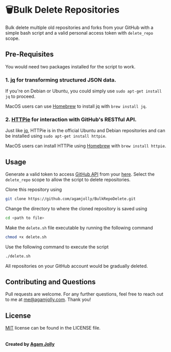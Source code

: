 # 🗑️Bulk Delete Repositories

Bulk delete multiple old repositories and forks from your GitHub with a simple bash script and a valid personal access token with `delete_repo` scope. 

## Pre-Requisites
You would need two packages installed for the script to work.
 ### 1. [jq](https://stedolan.github.io/jq/download/) for transforming structured JSON data. 
  If you're on Debian or Ubuntu, you could simply use `sudo apt-get install jq` to proceed. 
 
 MacOS users can use [Homebrew](https://www.brew.sh) to install jq with `brew install jq`.
### 2. [HTTPie](https://www.httpie.org) for interaction with GitHub's RESTful API. 
 
 Just like [jq](https://stedolan.github.io/jq/download/), HTTPie is in the official Ubuntu and Debian repositories and can be installed using `sudo apt-get install httpie`. 

MacOS users can install HTTPie using [Homebrew](https://www.brew.sh) with `brew install httpie`.

## Usage

Generate a valid token to access [GitHub API](https://www.developer.github.com/) from your [here](https://github.com/settings/tokens). Select the `delete_repo` scope to allow the script to delete repositories.

Clone this repository using 
```bash
git clone https://github.com/agamjolly/BulkRepoDelete.git
```
Change the directory to where the cloned repository is saved using 
```bash
cd <path to file>
```
Make the `delete.sh` file executable by running the following command 
```bash
chmod +x delete.sh
```
Use the following command to execute the script
```bash
./delete.sh
```
All repositories on your GitHub account would be gradually deleted. 

## Contributing and Questions
Pull requests are welcome. For any further questions, feel free to reach out to me at me@agamjolly.com. Thank you! 

## License
[MIT](https://choosealicense.com/licenses/mit/) license can be found in the LICENSE file. 
<br><br><br>**Created by [Agam Jolly](https://www.agamjolly.com)**
